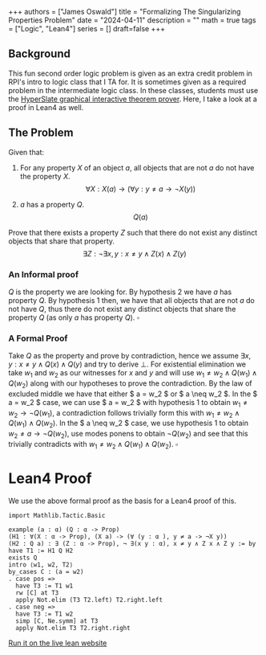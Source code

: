 
+++
authors = ["James Oswald"]
title = "Formalizing The Singularizing Properties Problem" 
date = "2024-04-11"
description = ""
math = true
tags = ["Logic", "Lean4"]
series = []
draft=false
+++

## Background
This fun second order logic problem is given as an extra credit problem in RPI's intro to logic class that I TA for. 
It is sometimes given as a required problem in the intermediate logic class. In these classes, students must use
the [HyperSlate graphical interactive theorem prover](http://www.logicamodernapproach.com/). Here, I take a look at a proof in Lean4 as well. 

## The Problem

Given that:
1) For any property $X$ of an object $a$, all objects that are not $a$ do not have the property $X$.
$$
\forall X: X(a) \rightarrow (\forall y: y \neq a \rightarrow \lnot X(y)) 
$$

2) $a$ has a property $Q$.
$$
Q(a)
$$

Prove that there exists a property $Z$ such that there do not exist any distinct objects that share that property. 
$$
\exists Z: \lnot \exists x, y: x \neq y \land Z(x) \land Z(y)
$$

### An Informal proof
$Q$ is the property we are looking for. By hypothesis 2 we have $a$ has property $Q$. By hypothesis 1 then, we 
have that all objects that are not $a$ do not have $Q$, thus there do not exist any distinct objects that
share the property $Q$ (as only $a$ has property $Q$). $\square$

### A Formal Proof
Take $Q$ as the property and prove by contradiction, hence we assume $\exists x, y: x \neq y \land Q(x) \land Q(y)$ and try to derive $\bot$.
For existential elimination we take $w_1$ and $w_2$ as our witnesses for $x$ and $y$ and will use 
$w_1 \neq w_2 \land Q(w_1) \land Q(w_2)$ along with our hypotheses to prove the contradiction.
By the law of excluded middle we have that either $ a = w_2 $ or  $ a \neq w_2 $.
In the $ a = w_2 $ case, we can use $ a = w_2 $ with hypothesis 1 to obtain 
$w_1 \neq w_2 \rightarrow \lnot Q(w_1)$, a contradiction follows trivially form this with $w_1 \neq w_2 \land Q(w_1) \land Q(w_2)$.
In the $ a \neq w_2 $ case, we use hypothesis 1 to obtain $w_2 \neq a → \lnot Q(w_2)$, use modes ponens to obtain $\lnot Q(w_2)$
and see that this trivially contradicts with $w_1 \neq w_2 \land Q(w_1) \land Q(w_2)$.
$\square$

# Lean4 Proof
We use the above formal proof as the basis for a Lean4 proof of this.

```lean
import Mathlib.Tactic.Basic

example (a : α) (Q : α -> Prop)
(H1 : ∀(X : α -> Prop), (X a) -> (∀ (y : α ), y ≠ a -> ¬X y))
(H2 : Q a) : ∃ (Z : α -> Prop), ¬ ∃(x y : α), x ≠ y ∧ Z x ∧ Z y := by
have T1 := H1 Q H2 
exists Q
intro ⟨w1, w2, T2⟩
by_cases C : (a = w2)
. case pos =>
  have T3 := T1 w1
  rw [C] at T3
  apply Not.elim (T3 T2.left) T2.right.left  
. case neg => 
  have T3 := T1 w2
  simp [C, Ne.symm] at T3
  apply Not.elim T3 T2.right.right
```
[Run it on the live lean website](https://live.lean-lang.org/#code=import%20Mathlib.Tactic.Basic%0D%0A%0D%0Aexample%20(a%20%3A%20%CE%B1)%20(Q%20%3A%20%CE%B1%20-%3E%20Prop)%0D%0A(H1%20%3A%20%E2%88%80(X%20%3A%20%CE%B1%20-%3E%20Prop)%2C%20(X%20a)%20-%3E%20(%E2%88%80%20(y%20%3A%20%CE%B1%20)%2C%20y%20%E2%89%A0%20a%20-%3E%20%C2%ACX%20y))%0D%0A(H2%20%3A%20Q%20a)%20%3A%20%E2%88%83%20(Z%20%3A%20%CE%B1%20-%3E%20Prop)%2C%20%C2%AC%20%E2%88%83(x%20y%20%3A%20%CE%B1)%2C%20x%20%E2%89%A0%20y%20%E2%88%A7%20Z%20x%20%E2%88%A7%20Z%20y%20%3A%3D%20by%0D%0Ahave%20T1%20%3A%3D%20H1%20Q%20H2%20%0D%0Aexists%20Q%0D%0Aintro%20%E2%9F%A8w1%2C%20w2%2C%20T2%E2%9F%A9%0D%0Aby_cases%20C%20%3A%20(a%20%3D%20w2)%0D%0A.%20case%20pos%20%3D%3E%0D%0A%20%20have%20T3%20%3A%3D%20T1%20w1%0D%0A%20%20rw%20%5BC%5D%20at%20T3%0D%0A%20%20apply%20Not.elim%20(T3%20T2.left)%20T2.right.left%20%20%0D%0A.%20case%20neg%20%3D%3E%20%0D%0A%20%20have%20T3%20%3A%3D%20T1%20w2%0D%0A%20%20simp%20%5BC%2C%20Ne.symm%5D%20at%20T3%0D%0A%20%20apply%20Not.elim%20T3%20T2.right.right)